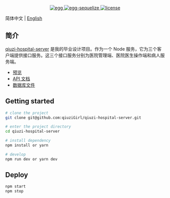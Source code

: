 <p align="center">
  <a href="https://github.com/eggjs/egg">
    <img src="https://img.shields.io/badge/egg-2.15.1-brightgreen.svg" alt="egg" >
  </a>
  <a href="https://github.com/eggjs/egg-sequelize">
    <img src="https://img.shields.io/badge/egg--sequelize-6.0.0-brightgreen.svg" alt="egg-sequelize" >
  </a>
  <a href="https://github.com/qiuziGirl/qiuzi-hospital-server/blob/main/LICENSE">
    <img src="https://img.shields.io/github/license/mashape/apistatus.svg" alt="license">
  </a>
</p>

简体中文 | [English](./README.md)
<!--  -->
## 简介

[qiuzi-hospital-server](https://github.com/qiuziGirl/qiuzi-hospital-server) 是我的毕业设计项目。作为一个 Node 服务，它为三个客户端提供接口服务。这三个接口服务分别为医院管理端、医院医生操作端和病人服务端。

- [预览](https://hospital.qiuzi.fun)
- [API 文档](./assets/API.md)
- [数据库文件](./assets/hospital.sql)

## Getting started

```bash
# clone the project
git clone git@github.com:qiuziGirl/qiuzi-hospital-server.git

# enter the project directory
cd qiuzi-hospital-server

# install dependency
npm install or yarn

# develop
npm run dev or yarn dev
```

## Deploy

```bash
npm start
npm stop
```

